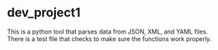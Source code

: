 # dev_project1
This is a python tool that parses data from JSON, XML, and YAML files. There is a test file that checks to make sure the functions work properly. 
